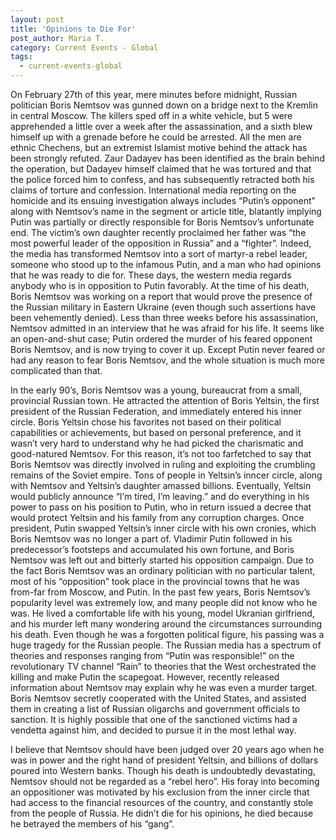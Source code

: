 ```yaml
---
layout: post
title: 'Opinions to Die For'
post_author: Maria T.
category: Current Events - Global
tags:
  - current-events-global
---
```


On February 27th of this year, mere minutes before midnight, Russian politician Boris Nemtsov was gunned down on a bridge next to the Kremlin in central Moscow. The killers sped off in a white vehicle, but 5 were apprehended a little over a week after the assassination, and a sixth blew himself up with a grenade before he could be arrested. All the men are ethnic Chechens, but an extremist Islamist motive behind the attack has been strongly refuted. Zaur Dadayev has been identified as the brain behind the operation, but Dadayev himself claimed that he was tortured and that the police forced him to confess, and has subsequently retracted both his claims of torture and confession. International media reporting on the homicide and its ensuing investigation always includes “Putin’s opponent” along with Nemtsov’s name in the segment or article title, blatantly implying Putin was partially or directly responsible for Boris Nemtsov’s unfortunate end. The victim’s own daughter recently proclaimed her father was  “the most powerful leader of the opposition in Russia” and a “fighter”. Indeed, the media has transformed Nemtsov into a sort of martyr-a rebel leader, someone who stood up to the infamous Putin, and a man who had opinions that he was ready to die for. These days, the western media regards anybody who is in opposition to Putin favorably. At the time of his death, Boris Nemtsov was working on a report that would prove the presence of the Russian military in Eastern Ukraine (even though such assertions have been vehemently denied). Less than three weeks before his assassination, Nemtsov admitted in an interview that he was afraid for his life. It seems like an open-and-shut case; Putin ordered the murder of his feared opponent Boris Nemtsov, and is now trying to cover it up. Except Putin never feared or had any reason to fear Boris Nemtsov, and the whole situation is much more complicated than that.

In the early 90’s, Boris Nemtsov was a young, bureaucrat from a small, provincial Russian town. He attracted the attention of Boris Yeltsin, the first president of the Russian Federation, and immediately entered his inner circle. Boris Yeltsin chose his favorites not based on their political capabilities or achievements, but based on personal preference, and it wasn’t very hard to understand why he had picked the charismatic and good-natured Nemtsov.  For this reason, it’s not too farfetched to say that Boris Nemtsov was directly involved in ruling and exploiting the crumbling remains of the Soviet empire. Tons of people in Yeltsin’s inncer circle, along with Nemtsov and Yeltsin’s daughter amassed billions. Eventually, Yeltsin would publicly announce “I’m tired, I’m leaving.” and do everything in his power to pass on his position to Putin, who in return issued a decree that would protect Yeltsin and his family from any corruption charges. Once president, Putin swapped Yeltsin’s inner circle with his own cronies, which Boris Nemtsov was no longer a part of. Vladimir Putin followed in his predecessor’s footsteps and accumulated his own fortune, and Boris Nemtsov was left out and bitterly started his opposition campaign. Due to the fact Boris Nemtsov was an ordinary politician with no particular talent, most of his “opposition” took place in the provincial towns that he was from-far from Moscow, and Putin. In the past few years, Boris Nemtsov’s popularity level was extremely low, and many people did not know who he was. He lived a comfortable life with his young, model Ukranian girlfriend, and his murder left many wondering around the circumstances surrounding his death. Even though he was a forgotten political figure, his passing was a huge tragedy for the Russian people. The Russian media has a spectrum of theories and responses ranging from “Putin was responsible!” on the revolutionary TV channel “Rain” to theories that the West orchestrated the killing and make Putin the scapegoat. However, recently released information about Nemtsov may explain why he was even a murder target. Boris Nemtsov secretly cooperated with the United States, and assisted them in creating a list of Russian oligarchs and government officials to sanction. It is highly possible that one of the sanctioned victims had a vendetta against him, and decided to pursue it in the most lethal way.

I believe that Nemtsov should have been judged over 20 years ago when he was in power and the right hand of president Yeltsin, and billions of dollars poured into Western banks. Though his death is undoubtedly devastating, Nemtsov should not be regarded as a “rebel hero”. His foray into becoming an oppositioner was motivated by his exclusion from the inner circle that had access to the financial resources of the country, and constantly stole from the people of Russia. He didn’t die for his opinions, he died because he betrayed the members of his “gang”.
